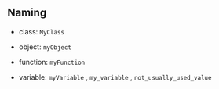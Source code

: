 ## Naming

- class: `MyClass`

- object: `myObject`
- function: `myFunction`
- variable: `myVariable` , `my_variable` , `not_usually_used_value`

